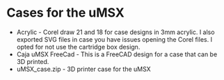 # Cases for the uMSX
* Acrylic - Corel draw 21 and 18 for case designs in 3mm acrylic. I also exported SVG files in case you have issues opening the Corel files. I opted for not use the cartridge box design.
* Caja uMSX FreeCad - This is a FreeCAD design for a case that can be 3D printed. 
* uMSX_case.zip - 3D printer case for the uMSX